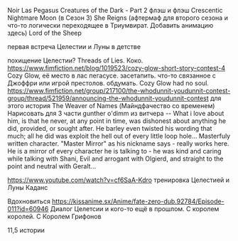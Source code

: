 Noir Las Pegasus 
Creatures of the Dark - Part 2 
флэш и флэш
Crescentic Nightmare Moon (в Сезон 3)
She Reigns (афтермаф для второго сезона и что-то логически переходящее в Триумвират. Добавить анимацию здесь)
Lord of the Sheep

первая встреча Целестии и Луны в детстве


похищение Целестии? Threads of Lies. Коко. 
https://www.fimfiction.net/blog/1019523/cozy-glow-short-story-contest-4 Cozy Glow, её место в лас пегасусе. засетапить. что-то связанное с Джоффри или игрой престолов. обдумать. Cozy Glow had no soul.
https://www.fimfiction.net/group/217100/the-whodunnit-youdunnit-contest-group/thread/521959/announcing-the-whodunnit-youdunnit-contest для этого история
The Weaver of Names (Майндфачество со временем)
Нарисовать для 3 части
gunther o'dimm из витчера -- What i love about him, is that he never, at any point in time, was dishonest about anything he did, provided, or sought after. He barley even twisted his wording that much; all he did was exploit the hell out of every little loop hole... Masterfuly written character. "Master Mirror" as his nickname says - really works here. He is a mirror of every character he is talking to - he was kind and caring while talking with Shani, Evil and arrogant with Olgierd, and straight to the point and neutral with Geralt...

https://www.youtube.com/watch?v=cf6SaA-Kdro 
тренировка Целестией и Луны Каданс


Вдохновиться https://kissanime.sx/Anime/fate-zero-dub.92784/Episode-011?id=60946
Диалог Целетсии и кого-то ещё в прошлом. С королем королей.
С Королем Грифонов

11,5 истории

